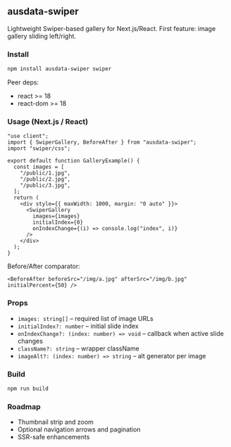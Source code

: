 ## ausdata-swiper

Lightweight Swiper-based gallery for Next.js/React. First feature: image gallery sliding left/right.

### Install

```bash
npm install ausdata-swiper swiper
```

Peer deps:

- react >= 18
- react-dom >= 18

### Usage (Next.js / React)

```tsx
"use client";
import { SwiperGallery, BeforeAfter } from "ausdata-swiper";
import "swiper/css";

export default function GalleryExample() {
  const images = [
    "/public/1.jpg",
    "/public/2.jpg",
    "/public/3.jpg",
  ];
  return (
    <div style={{ maxWidth: 1000, margin: "0 auto" }}>
      <SwiperGallery
        images={images}
        initialIndex={0}
        onIndexChange={(i) => console.log("index", i)}
      />
    </div>
  );
}
```

Before/After comparator:

```tsx
<BeforeAfter beforeSrc="/img/a.jpg" afterSrc="/img/b.jpg" initialPercent={50} />
```

### Props

- `images: string[]` – required list of image URLs
- `initialIndex?: number` – initial slide index
- `onIndexChange?: (index: number) => void` – callback when active slide changes
- `className?: string` – wrapper className
- `imageAlt?: (index: number) => string` – alt generator per image

### Build

```bash
npm run build
```

### Roadmap

- Thumbnail strip and zoom
- Optional navigation arrows and pagination
- SSR-safe enhancements


